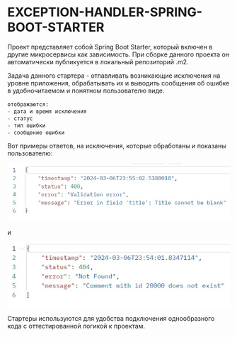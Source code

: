 # EXCEPTION-HANDLER-SPRING-BOOT-STARTER

Проект представляет собой Spring Boot Starter, который включен в другие микросервисы как зависимость.
При сборке данного проекта он автоматически публикуется в локальный репозиторий .m2.

Задача данного стартера - отлавливать возникающие исключения на уровне приложения, обрабатывать их и выводить сообщения об ошибке в удобночитаемом и понятном пользователю виде.

```
отображаются:
- дата и время исключения
- статус
- тип ошибки
- сообщение ошибки
```

Вот примеры ответов, на исключения, которые обработаны и показаны пользователю:

![docker](https://github.com/rusakovich-viktar/NMS-resourses/raw/rusakovich-viktar-patch-1/400.jpg)

и

![docker](https://github.com/rusakovich-viktar/NMS-resourses/raw/rusakovich-viktar-patch-1/404.jpg)

Стартеры используются для удобства подключения однообразного кода с оттестированной логикой к проектам.